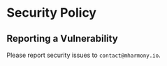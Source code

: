 # Security Policy

## Reporting a Vulnerability

Please report security issues to `contact@mharmony.io`.
